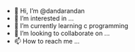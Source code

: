 - 👋 Hi, I’m @dandarandan
- 👀 I’m interested in ...
- 🌱 I’m currently learning c programming
- 💞️ I’m looking to collaborate on ...
- 📫 How to reach me ...

<!---
dandarandan/dandarandan is a ✨ special ✨ repository because its `README.md` (this file) appears on your GitHub profile.
You can click the Preview link to take a look at your changes.
--->

